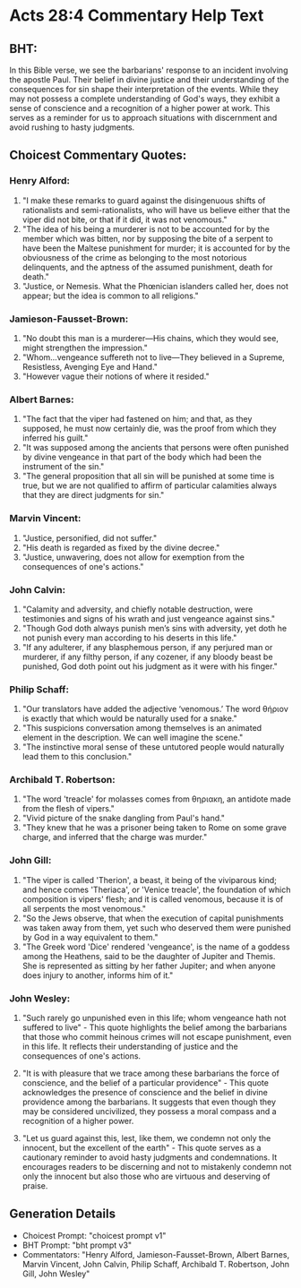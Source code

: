 # Acts 28:4 Commentary Help Text

## BHT:
In this Bible verse, we see the barbarians' response to an incident involving the apostle Paul. Their belief in divine justice and their understanding of the consequences for sin shape their interpretation of the events. While they may not possess a complete understanding of God's ways, they exhibit a sense of conscience and a recognition of a higher power at work. This serves as a reminder for us to approach situations with discernment and avoid rushing to hasty judgments.

## Choicest Commentary Quotes:
### Henry Alford:
1. "I make these remarks to guard against the disingenuous shifts of rationalists and semi-rationalists, who will have us believe either that the viper did not bite, or that if it did, it was not venomous."
2. "The idea of his being a murderer is not to be accounted for by the member which was bitten, nor by supposing the bite of a serpent to have been the Maltese punishment for murder; it is accounted for by the obviousness of the crime as belonging to the most notorious delinquents, and the aptness of the assumed punishment, death for death."
3. "Justice, or Nemesis. What the Phœnician islanders called her, does not appear; but the idea is common to all religions."

### Jamieson-Fausset-Brown:
1. "No doubt this man is a murderer—His chains, which they would see, might strengthen the impression."
2. "Whom...vengeance suffereth not to live—They believed in a Supreme, Resistless, Avenging Eye and Hand."
3. "However vague their notions of where it resided."

### Albert Barnes:
1. "The fact that the viper had fastened on him; and that, as they supposed, he must now certainly die, was the proof from which they inferred his guilt."
2. "It was supposed among the ancients that persons were often punished by divine vengeance in that part of the body which had been the instrument of the sin."
3. "The general proposition that all sin will be punished at some time is true, but we are not qualified to affirm of particular calamities always that they are direct judgments for sin."

### Marvin Vincent:
1. "Justice, personified, did not suffer." 
2. "His death is regarded as fixed by the divine decree." 
3. "Justice, unwavering, does not allow for exemption from the consequences of one's actions."

### John Calvin:
1. "Calamity and adversity, and chiefly notable destruction, were testimonies and signs of his wrath and just vengeance against sins."
2. "Though God doth always punish men’s sins with adversity, yet doth he not punish every man according to his deserts in this life."
3. "If any adulterer, if any blasphemous person, if any perjured man or murderer, if any filthy person, if any cozener, if any bloody beast be punished, God doth point out his judgment as it were with his finger."

### Philip Schaff:
1. "Our translators have added the adjective ‘venomous.’ The word θήριον is exactly that which would be naturally used for a snake."
2. "This suspicions conversation among themselves is an animated element in the description. We can well imagine the scene."
3. "The instinctive moral sense of these untutored people would naturally lead them to this conclusion."

### Archibald T. Robertson:
1. "The word 'treacle' for molasses comes from θηριακη, an antidote made from the flesh of vipers." 
2. "Vivid picture of the snake dangling from Paul's hand." 
3. "They knew that he was a prisoner being taken to Rome on some grave charge, and inferred that the charge was murder."

### John Gill:
1. "The viper is called 'Therion', a beast, it being of the viviparous kind; and hence comes 'Theriaca', or 'Venice treacle', the foundation of which composition is vipers' flesh; and it is called venomous, because it is of all serpents the most venomous."
2. "So the Jews observe, that when the execution of capital punishments was taken away from them, yet such who deserved them were punished by God in a way equivalent to them."
3. "The Greek word 'Dice' rendered 'vengeance', is the name of a goddess among the Heathens, said to be the daughter of Jupiter and Themis. She is represented as sitting by her father Jupiter; and when anyone does injury to another, informs him of it."

### John Wesley:
1. "Such rarely go unpunished even in this life; whom vengeance hath not suffered to live" - This quote highlights the belief among the barbarians that those who commit heinous crimes will not escape punishment, even in this life. It reflects their understanding of justice and the consequences of one's actions.

2. "It is with pleasure that we trace among these barbarians the force of conscience, and the belief of a particular providence" - This quote acknowledges the presence of conscience and the belief in divine providence among the barbarians. It suggests that even though they may be considered uncivilized, they possess a moral compass and a recognition of a higher power.

3. "Let us guard against this, lest, like them, we condemn not only the innocent, but the excellent of the earth" - This quote serves as a cautionary reminder to avoid hasty judgments and condemnations. It encourages readers to be discerning and not to mistakenly condemn not only the innocent but also those who are virtuous and deserving of praise.


## Generation Details
- Choicest Prompt: "choicest prompt v1"
- BHT Prompt: "bht prompt v3"
- Commentators: "Henry Alford, Jamieson-Fausset-Brown, Albert Barnes, Marvin Vincent, John Calvin, Philip Schaff, Archibald T. Robertson, John Gill, John Wesley"
